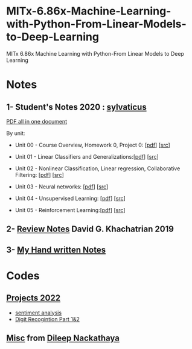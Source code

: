 # MITx-6.86x-Machine-Learning-with-Python-From-Linear-Models-to-Deep-Learning
MITx 6.86x Machine Learning with Python-From Linear Models to Deep Learning

# Notes
## 1- Student's Notes 2020 : [sylvaticus](https://github.com/sylvaticus)

[PDF all in one document](MITx_6.86x_notes.md.pdf)

By unit:

- Unit 00 - Course Overview, Homework 0, Project 0: [[pdf](Unit%2000%20-%20Course%20Overview%2C%20Homework%200%2C%20Project%200/Unit%2000%20-%20Course%20Overview%2C%20Homework%200%2C%20Project%200.md.pdf)] [[src](Unit%2000%20-%20Course%20Overview%2C%20Homework%200%2C%20Project%200/Unit%2000%20-%20Course%20Overview%2C%20Homework%200%2C%20Project%200.md)]

- Unit 01 - Linear Classifiers and Generalizations:[[pdf](Unit%2001%20-%20Linear%20Classifiers%20and%20Generalizations/Unit%2001%20-%20Linear%20Classifiers%20and%20Generalizations.md.pdf)] [[src](Unit%2001%20-%20Linear%20Classifiers%20and%20Generalizations/Unit%2001%20-%20Linear%20Classifiers%20and%20Generalizations.md)]

- Unit 02 - Nonlinear Classification, Linear regression, Collaborative Filtering: [[pdf](Unit%2002%20-%20Nonlinear%20Classification%2C%20Linear%20regression%2C%20Collaborative%20Filtering/Unit%2002%20-%20Nonlinear%20Classification%2C%20Linear%20regression%2C%20Collaborative%20Filtering.md.pdf)] [[src](Unit%2002%20-%20Nonlinear%20Classification%2C%20Linear%20regression%2C%20Collaborative%20Filtering/Unit%2002%20-%20Nonlinear%20Classification%2C%20Linear%20regression%2C%20Collaborative%20Filtering.md)]

- Unit 03 - Neural networks:  [[pdf](Unit%2003%20-%20Neural%20networks/Unit%2003%20-%20Neural%20networks.md.pdf)] [[src](Unit%2003%20-%20Neural%20networks/Unit%2003%20-%20Neural%20networks.md)]

- Unit 04 - Unsupervised Learning: [[pdf](Unit%2004%20-%20Unsupervised%20Learning/Unit%2004%20-%20Unsupervised%20Learning.md.pdf)] [[src](Unit%2004%20-%20Unsupervised%20Learning/Unit%2004%20-%20Unsupervised%20Learning.md)]

- Unit 05 - Reinforcement Learning:[[pdf](Unit%2005%20-%20Reinforcement%20Learning/Unit%2005%20-%20Reinforcement%20Learning.md.pdf)] [[src](Unit%2005%20-%20Reinforcement%20Learning/Unit%2005%20-%20Reinforcement%20Learning.md)]

## 2- [Review Notes](Machine%20Learning%20with%20Python%20-%20From%20Linear%20Models%20to%20Deep%20Learning%20(6.86x).pdf) David G. Khachatrian 2019

## 3- [My Hand written Notes](Hand%20written%20Notes%20Mitx%206.86%20before%20Midterm.pdf)

# Codes
## [Projects 2022](Projects)

- [sentiment analysis](Projects/sentiment_analysis)
- [Digit Recogintion Part 1&2](Projects/Digit%20Recogintion)

## [Misc](Misc) from [Dileep Nackathaya](https://github.com/dnackat)
